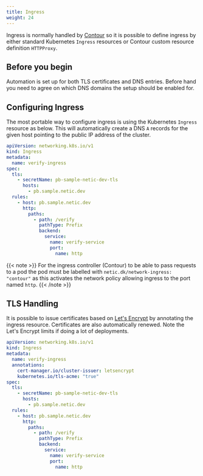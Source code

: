 ```yaml
---
title: Ingress
weight: 24
---
```


Ingress is normally handled by [Contour](https://projectcontour.io/) so it is possible to
define ingress by either standard Kubernetes `Ingress` resources or Contour custom resource
definition `HTTPProxy`.

## Before you begin

Automation is set up for both TLS certificates and DNS entries. Before hand you need to agree on which
DNS domains the setup should be enabled for.

## Configuring Ingress

The most portable way to configure ingress is using the Kubernetes `Ingress` resource as below. This will
automatically create a DNS `A` records for the given host pointing to the public IP address of the cluster.

```yaml
apiVersion: networking.k8s.io/v1
kind: Ingress
metadata:
  name: verify-ingress
spec:
  tls:
    - secretName: pb-sample-netic-dev-tls
      hosts:
        - pb.sample.netic.dev
  rules:
    - host: pb.sample.netic.dev
      http:
        paths:
          - path: /verify
            pathType: Prefix
            backend:
              service:
                name: verify-service
                port:
                  name: http
```

{{< note >}}
For the ingress controller (Contour) to be able to pass requests to a pod the pod must be labelled with
`netic.dk/network-ingress: "contour"` as this activates the network policy allowing ingress to the port
named `http`.
{{< /note >}}

## TLS Handling

It is possible to issue certificates based on [Let's Encrypt](https://letsencrypt.org/) by annotating the
ingress resource. Certificates are also automatically renewed. Note the Let's Encrypt limits if doing
a lot of deployments.

```yaml
apiVersion: networking.k8s.io/v1
kind: Ingress
metadata:
  name: verify-ingress
  annotations:
    cert-manager.io/cluster-issuer: letsencrypt
    kubernetes.io/tls-acme: "true"
spec:
  tls:
    - secretName: pb-sample-netic-dev-tls
      hosts:
        - pb.sample.netic.dev
  rules:
    - host: pb.sample.netic.dev
      http:
        paths:
          - path: /verify
            pathType: Prefix
            backend:
              service:
                name: verify-service
                port:
                  name: http
```
